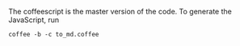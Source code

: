 The coffeescript is the master version of the code.  To generate the JavaScript, run

    coffee -b -c to_md.coffee
